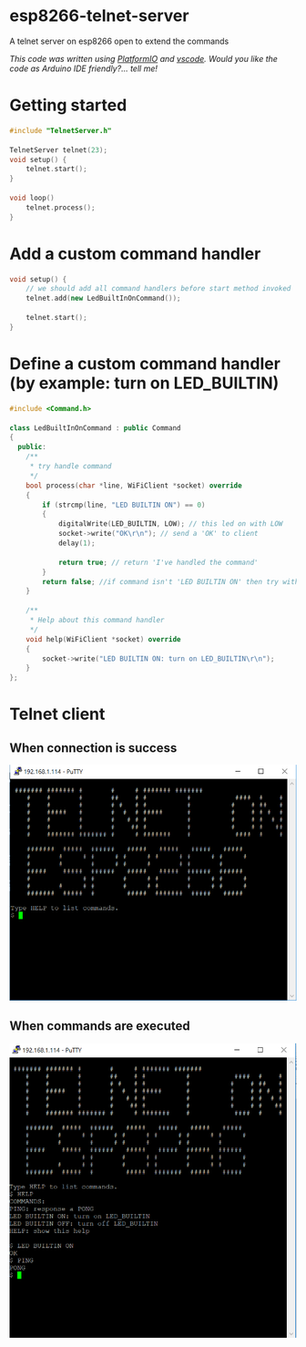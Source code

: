 # esp8266-telnet-server
A telnet server on esp8266 open to extend the commands

_This code was written using [PlatformIO](https://platformio.org/) and [vscode](https://code.visualstudio.com/). Would you like the code as Arduino IDE friendly?... tell me!_

# Getting started
```cpp
#include "TelnetServer.h"

TelnetServer telnet(23);
void setup() {
    telnet.start();
}

void loop() 
    telnet.process();
}
```

# Add a custom command handler
```cpp
void setup() {
    // we should add all command handlers before start method invoked
    telnet.add(new LedBuiltInOnCommand());

    telnet.start();
}
```

# Define a custom command handler (by example: turn on LED_BUILTIN)
```cpp
#include <Command.h>

class LedBuiltInOnCommand : public Command
{
  public:
    /**
     * try handle command
     */
    bool process(char *line, WiFiClient *socket) override
    {
        if (strcmp(line, "LED BUILTIN ON") == 0)
        {
            digitalWrite(LED_BUILTIN, LOW); // this led on with LOW
            socket->write("OK\r\n"); // send a 'OK' to client
            delay(1);

            return true; // return 'I've handled the command'
        }
        return false; //if command isn't 'LED BUILTIN ON' then try with next handler 
    }

    /**
     * Help about this command handler
     */
    void help(WiFiClient *socket) override
    {
        socket->write("LED BUILTIN ON: turn on LED_BUILTIN\r\n");
    }
};
```

# Telnet client
##  When connection is success
![PuTTY console](https://github.com/nelopauselli/esp8266-telnet-server/raw/master/doc/putty-1.png  "On connect")

## When commands are executed
![PuTTY console](https://github.com/nelopauselli/esp8266-telnet-server/raw/master/doc/putty-4.png  "On connect")
